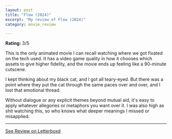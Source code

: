```yaml
---
layout: post
title: "Flow (2024)"
excerpt: "My review of Flow (2024)"
category: movie_review

---
```


**Rating:** 3/5

This is the only animated movie I can recall watching where we got fixated on the tech used. It has a video game quality in how it chooses which assets to give higher fidelity, and the movie ends up feeling like a 90-minute cutscene.

I kept thinking about my black cat, and I got all teary-eyed. But there was a point where they put the cat through the same paces over and over, and I lost that emotional thread.

Without dialogue or any explicit themes beyond mutual aid, it's easy to apply whatever allegories or metaphors you want over it. I was also high as shit watching this, so who knows what deeper meanings I missed or misapplied.

<hr>

[See Review on Letterboxd](https://boxd.it/938Jfb)
